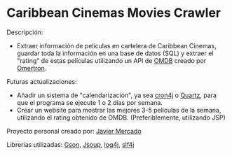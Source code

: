 Caribbean Cinemas Movies Crawler
================================

Descripción:
- Extraer información de películas en cartelera de Caribbean Cinemas, guardar toda la información en una base de datos (SQL) y extraer el "rating" de estas películas utilizando un API de [OMDB](http://omdbapi.com/) creado por [Omertron](https://github.com/Omertron/api-omdb/).

Futuras actualizaciones:
- Añadir un sistema de "calendarización", ya sea [cron4j](http://www.sauronsoftware.it/projects/cron4j/) o [Quartz](http://www.quartz-scheduler.org/), para que el programa se ejecute 1 o 2 días por semana.
- Crear un website para mostrar las mejores 3-5 películas de la semana, utilizando el rating obtenido de OMDB. (Preferiblemente, utilizando JSP)

Proyecto personal creado por: [Javier Mercado](https://github.com/javiermercado)

Librerías utilizadas:
[Gson](https://github.com/google/gson), [Jsoup](https://jsoup.org/download), [log4j](https://logging.apache.org/log4j/1.2/index.html), [slf4j](http://www.slf4j.org/)

